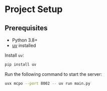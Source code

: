 # Project Setup

## Prerequisites
- Python 3.8+
- [uv](https://pypi.org/project/uv/) installed

Install `uv`:
```bash
pip install uv
```

Run the following command to start the server:
```bash
uvx mcpo --port 8002 -- uv run main.py
```
